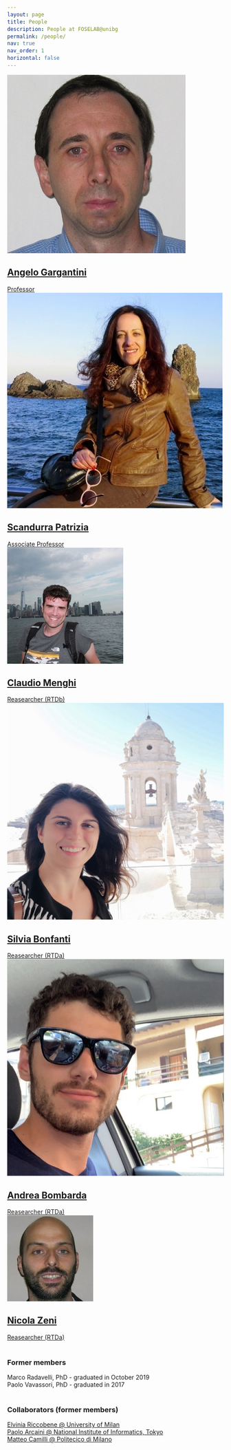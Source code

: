 ```yaml
---
layout: page
title: People
description: People at FOSELAB@unibg
permalink: /people/
nav: true
nav_order: 1
horizontal: false
---
```


<div class="people">
 <div class="grid">
  <div class="grid-item">
  <a href="https://cs.unibg.it/gargantini/">
     <div class="card hoverable">
	    <img src="/assets/img/Angelo.jpg">
        <div class="card-body">
          <h2 class="card-title">Angelo Gargantini</h2>
          Professor
        </div>
     </div> </a>
  </div>
  <div class="grid-item">
  <a href="https://cs.unibg.it/scandurra/">
     <div class="card hoverable">
	    <img src="/assets/img/Patrizia.jpeg">
        <div class="card-body">
          <h2 class="card-title">Scandurra Patrizia</h2>
          Associate Professor
        </div>
     </div> </a>
  </div>   
  <div class="grid-item">
   <a href="https://claudiomenghi.github.io/">
      <div class="card hoverable">
         <img src="/assets/img/Claudio.jpeg">
         <div class="card-body">
            <h2 class="card-title">Claudio Menghi</h2>
            Reasearcher (RTDb)
         </div>
      </div> </a>
      </div> 
   </div>
</div>
<div class="people">
<div class="grid">
  <div class="grid-item">
  <a href="https://cs.unibg.it/bonfanti/">
     <div class="card hoverable">
	    <img src="/assets/img/Silvia.jpg">
        <div class="card-body">
          <h2 class="card-title">Silvia Bonfanti</h2>
          Reasearcher (RTDa)
        </div>
     </div> </a>
   </div>
  <div class="grid-item">
  <a href="https://cs.unibg.it/bombarda/">
     <div class="card hoverable">
	    <img src="/assets/img/Andrea.jpg">
        <div class="card-body">
          <h2 class="card-title">Andrea Bombarda</h2>
          Reasearcher (RTDa)
        </div>
     </div> </a>
  </div>
<div class="grid-item">
  <a href="">
     <div class="card hoverable">
	    <img src="/assets/img/Nicola.jpg">
        <div class="card-body">
          <h2 class="card-title">Nicola Zeni</h2>
          Reasearcher (RTDa)
        </div>
     </div> </a>
  </div>
</div></div><br>

### Former members
<div class="people">Marco Radavelli, PhD - graduated in October 2019</div>
<div class="people">Paolo Vavassori, PhD - graduated in 2017</div><br>

### Collaborators (former members)
<div class="people"><a href="https://riccobene.di.unimi.it/">Elvinia Riccobene @ University of Milan</a></div>
<div class="people"><a href="https://group-mmm.org/~arcaini/">Paolo Arcaini @ National Institute of Informatics, Tokyo</a></div>
<div class="people"><a href="https://matteocamilli.github.io/">Matteo Camilli @ Politecico di Milano</a></div>





